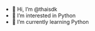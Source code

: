 - 👋 Hi, I’m @thaisdk
- 👀 I’m interested in Python
- 🌱 I’m currently learning Python

<!---
thaisdk/thaisdk is a ✨ special ✨ repository because its `README.md` (this file) appears on your GitHub profile.
You can click the Preview link to take a look at your changes.
--->
